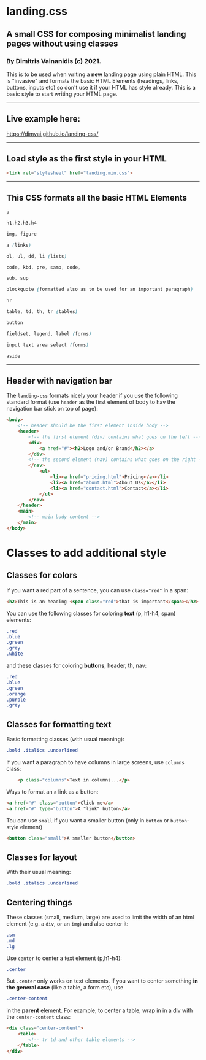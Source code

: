 # landing.css
## A small CSS for composing minimalist landing pages without using classes

### By Dimitris Vainanidis (c) 2021. #



This is to be used when writing a **new** landing page using plain HTML.
 This is "invasive" and formats the basic HTML Elements (headings, links, buttons, inputs etc) so don't use it if your HTML has style already. This is a basic style to start writing your HTML page. 

<hr>


## Live example here: 

https://dimvai.github.io/landing-css/

<hr>

## Load style as the first style in your HTML <head>
 ```html
 <link rel="stylesheet" href="landing.min.css">
 ```

<hr>

## **This CSS formats all the basic HTML Elements**
```css
p

h1,h2,h3,h4

img, figure

a (links)

ol, ul, dd, li (lists)

code, kbd, pre, samp, code,

sub, sup

blockquote (formatted also as to be used for an important paragraph)

hr

table, td, th, tr (tables)

button

fieldset, legend, label (forms)

input text area select (forms)

aside
```

<hr>

##  Header with navigation bar

The `landing-css` formats nicely your header if you use the following standard format (use `header` as the first element of body to hav the navigation bar stick on top of page):
```html
<body>
    <!-- header should be the first element inside body -->
    <header>
        <!-- the first element (div) contains what goes on the left --> 
        <div>   
            <a href="#"><h2>Logo and/or Brand</h2></a>
        </div> 
        <!-- the second element (nav) contains what goes on the right -->
        </nav>  
            <ul>   
                <li><a href="pricing.html">Pricing</a></li>
                <li><a href="about.html">About Us</a></li>
                <li><a href="contact.html">Contact</a></li>
            </ul>
        </nav>
    </header>
    <main>
        <!-- main body content -->
    </main>
</body>
```

#  Classes to add additional style

##  Classes for colors

If you want a red part of a sentence, you can use `class="red"` in a span:
```html
<h2>This is an heading <span class="red">that is important</span></h2>
```
You can use the following classes for coloring **text** (p, h1-h4, span) elements:
```css
.red 
.blue 
.green 
.grey
.white
```

and these classes for coloring **buttons**, header, th, nav:
```css
.red
.blue
.green
.orange
.purple
.grey
```

##  Classes for formatting text
Basic formatting classes (with usual meaning):
```css
.bold .italics .underlined 
```
If you want a paragraph to have columns in large screens, use `columns` class:
```html
    <p class="columns">Text in columns...</p>
```

Ways to format an `a` link as a button:
```html
<a href="#" class="button">Click me</a>
<a href="#" type="button">A "link" button</a>
```
Tou can use `small` if you want a smaller button (only in `button` or `button`-style element)
```HTML
<button class="small">A smaller button</button>
```

##  Classes for layout
With their usual meaning:
```css
.bold .italics .underlined 
```

##  Centering things
These classes (small, medium, large) are used to limit the width of an html element (e.g. a `div`, or an `img`) and also center it:
```css
.sm 
.md 
.lg 
```
Use `center` to center a text element (p,h1-h4):
```css
.center
```
But `.center` only works on text elements. If you want to center something **in the general case** (like a table, a form etc), use 
```css
.center-content
``` 
in the **parent** element. For example, to center a table, wrap in in a div with the `center-content` class:
```HTML
<div class="center-content">
    <table>
        <!-- tr td and other table elements -->
    </table>
</div>
```

